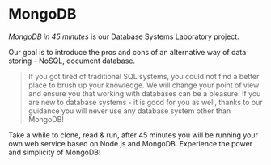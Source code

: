MongoDB
=======

*MongoDB in 45 minutes* is our Database Systems Laboratory project.

Our goal is to introduce the pros and cons of an alternative way of data storing - NoSQL, document database.
>If you got tired of traditional SQL systems, you could not find a better place to brush up your knowledge. We will change your point of view and ensure you that working with databases can be a pleasure. 
>If you are new to database systems - it is good for you as well, thanks to our guidance you will never use any database system other than MongoDB! 

Take a while to clone, read & run, after 45 minutes you will be running your own web service based on Node.js and MongoDB.
Experience the power and simplicity of MongoDB!
